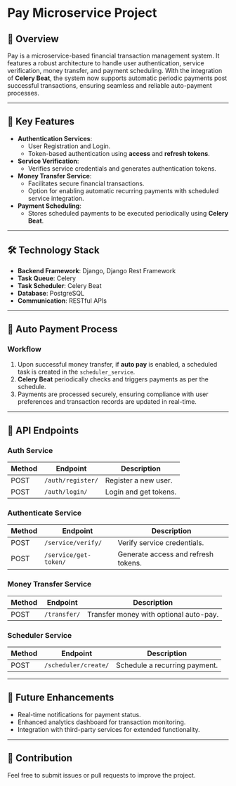 # **Pay Microservice Project**

## **📜 Overview**

Pay is a microservice-based financial transaction management system. It features a robust architecture to handle user authentication, service verification, money transfer, and payment scheduling. With the integration of **Celery Beat**, the system now supports automatic periodic payments post successful transactions, ensuring seamless and reliable auto-payment processes.

---

## **🚀 Key Features**

* **Authentication Services**:  
  * User Registration and Login.  
  * Token-based authentication using **access** and **refresh tokens**.  
* **Service Verification**:  
  * Verifies service credentials and generates authentication tokens.  
* **Money Transfer Service**:  
  * Facilitates secure financial transactions.  
  * Option for enabling automatic recurring payments with scheduled service integration.  
* **Payment Scheduling**:  
  * Stores scheduled payments to be executed periodically using **Celery Beat**.


---

## **🛠️ Technology Stack**

* **Backend Framework**: Django, Django Rest Framework  
* **Task Queue**: Celery  
* **Task Scheduler**: Celery Beat  
* **Database**: PostgreSQL 
* **Communication**: RESTful APIs  

---

## **🔄 Auto Payment Process**

### **Workflow**

1. Upon successful money transfer, if **auto pay** is enabled, a scheduled task is created in the `scheduler_service`.  
2. **Celery Beat** periodically checks and triggers payments as per the schedule.  
3. Payments are processed securely, ensuring compliance with user preferences and transaction records are updated in real-time.

---

## **🧪 API Endpoints**

### **Auth Service**

| Method | Endpoint | Description |
| ----- | ----- | ----- |
| POST | `/auth/register/` | Register a new user. |
| POST | `/auth/login/` | Login and get tokens. |

### **Authenticate Service**

| Method | Endpoint | Description |
| ----- | ----- | ----- |
| POST | `/service/verify/` | Verify service credentials. |
| POST | `/service/get-token/` | Generate access and refresh tokens. |

### **Money Transfer Service**

| Method | Endpoint | Description |
| ----- | ----- | ----- |
| POST | `/transfer/` | Transfer money with optional auto-pay. |

### **Scheduler Service**

| Method | Endpoint | Description |
| ----- | ----- | ----- |
| POST | `/scheduler/create/` | Schedule a recurring payment. |

---

## **📝 Future Enhancements**

* Real-time notifications for payment status.  
* Enhanced analytics dashboard for transaction monitoring.  
* Integration with third-party services for extended functionality.

---

## **🤝 Contribution**

Feel free to submit issues or pull requests to improve the project.

